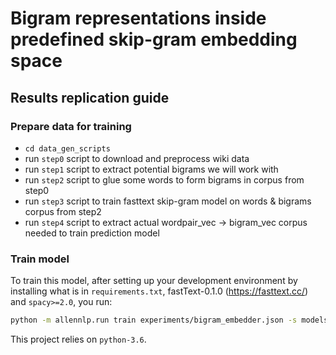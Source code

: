 # Bigram representations inside predefined skip-gram embedding space 

## Results replication guide
### Prepare data for training
* `cd data_gen_scripts`
* run `step0` script to download and preprocess wiki data
* run `step1` script to extract potential bigrams we will work with
* run `step2` script to glue some words to form bigrams in corpus from step0
* run `step3` script to train fasttext skip-gram model on words & bigrams corpus from step2
* run `step4` script to extract actual wordpair_vec -> bigram_vec corpus needed to train prediction model
### Train model
To train this model, after setting up your development environment by installing what is in `requirements.txt`, 
fastText-0.1.0 (https://fasttext.cc/) and `spacy>=2.0`, you run:
```bash
python -m allennlp.run train experiments/bigram_embedder.json -s models/bigram_embedder_feedforw --include-package bigram_embedder
```

This project relies on `python-3.6`.

